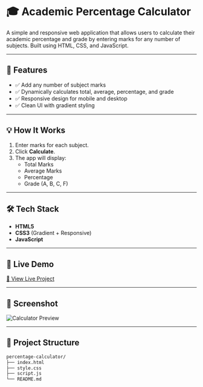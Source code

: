# 🎓 Academic Percentage Calculator

A simple and responsive web application that allows users to calculate their academic percentage and grade by entering marks for any number of subjects. Built using HTML, CSS, and JavaScript.

---

## 📌 Features

- ✅ Add any number of subject marks
- ✅ Dynamically calculates total, average, percentage, and grade
- ✅ Responsive design for mobile and desktop
- ✅ Clean UI with gradient styling

---

## 💡 How It Works

1. Enter marks for each subject.
2. Click **Calculate**.
3. The app will display:
   - Total Marks
   - Average Marks
   - Percentage
   - Grade (A, B, C, F)

---

## 🛠️ Tech Stack

- **HTML5**
- **CSS3** (Gradient + Responsive)
- **JavaScript**

---

## 🚀 Live Demo

[🔗 View Live Project](https://your-live-project-link.netlify.app)

---

## 🧪 Screenshot

![Calculator Preview](screenshot.png)

---

## 📁 Project Structure

```bash
percentage-calculator/
├── index.html
├── style.css
├── script.js
└── README.md
